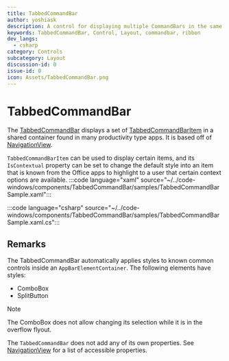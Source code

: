 ```yaml
---
title: TabbedCommandBar
author: yoshiask
description: A control for displaying multiple CommandBars in the same space, like Microsoft Office's ribbon.
keywords: TabbedCommandBar, Control, Layout, commandbar, ribbon
dev_langs:
  - csharp
category: Controls
subcategory: Layout
discussion-id: 0
issue-id: 0
icon: Assets/TabbedCommandBar.png
---
```


# TabbedCommandBar

The [TabbedCommandBar](/dotnet/api/microsoft.toolkit.uwp.ui.controls.tabbedcommandbar) displays a set of [TabbedCommandBarItem](/dotnet/api/microsoft.toolkit.uwp.ui.controls.tabbedcommandbaritem) in a shared container found in many productivity type apps. It is based off of [NavigationView](/windows/uwp/design/controls-and-patterns/navigationview).

`TabbedCommandBarItem` can be used to display certain items, and its `IsContextual` property can be set to change the default style into an item that is known from the Office apps to highlight to a user that certain context options are available. 
:::code language="xaml" source="~/../code-windows/components/TabbedCommandBar/samples/TabbedCommandBarSample.xaml":::

:::code language="csharp" source="~/../code-windows/components/TabbedCommandBar/samples/TabbedCommandBarSample.xaml.cs":::

## Remarks

The TabbedCommandBar automatically applies styles to known common controls inside an `AppBarElementContainer`. The following elements have styles:

- ComboBox
- SplitButton

> [!NOTE]
> The ComboBox does not allow changing its selection while it is in the overflow flyout.

The `TabbedCommandBar` does not add any of its own properties. See [NavigationView](/uwp/api/windows.ui.xaml.controls.navigationview#properties) for a list of accessible properties.


